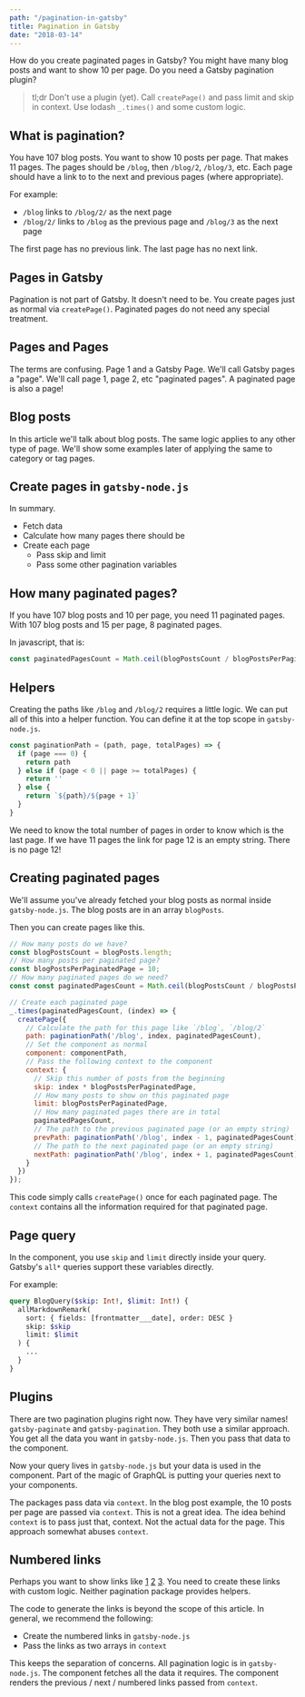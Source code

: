 ```yaml
---
path: "/pagination-in-gatsby"
title: Pagination in Gatsby
date: "2018-03-14"
---
```

How do you create paginated pages in Gatsby? You might have many blog posts and want to show 10 per page. Do you need a Gatsby pagination plugin?

> tl;dr Don't use a plugin (yet). Call `createPage()` and pass limit and skip in context. Use lodash `_.times()` and some custom logic.

## What is pagination?

You have 107 blog posts. You want to show 10 posts per page. That makes 11 pages. The pages should be `/blog`, then `/blog/2`, `/blog/3`, etc. Each page should have a link to to the next and previous pages (where appropriate).

For example:
* `/blog` links to `/blog/2/` as the next page
* `/blog/2/` links to `/blog` as the previous page and `/blog/3` as the next page

The first page has no previous link. The last page has no next link.

## Pages in Gatsby

Pagination is not part of Gatsby. It doesn't need to be. You create pages just as normal via `createPage()`. Paginated pages do not need any special treatment.

## Pages and Pages

The terms are confusing. Page 1 and a Gatsby Page. We'll call Gatsby pages a "page". We'll call page 1, page 2, etc "paginated pages". A paginated page is also a page!

## Blog posts

In this article we'll talk about blog posts. The same logic applies to any other type of page. We'll show some examples later of applying the same to category or tag pages.

## Create pages in `gatsby-node.js`

In summary.

* Fetch data
* Calculate how many pages there should be
* Create each page
	* Pass skip and limit
	* Pass some other pagination variables

## How many paginated pages?

If you have 107 blog posts and 10 per page, you need 11 paginated pages. With 107 blog posts and 15 per page, 8 paginated pages.

In javascript, that is:

```javascript
const paginatedPagesCount = Math.ceil(blogPostsCount / blogPostsPerPaginatedPage);
```

## Helpers

Creating the paths like `/blog` and `/blog/2` requires a little logic. We can put all of this into a helper function. You can define it at the top scope in `gatsby-node.js`.

```javascript
const paginationPath = (path, page, totalPages) => {
  if (page === 0) {
    return path
  } else if (page < 0 || page >= totalPages) {
    return ''
  } else {
    return `${path}/${page + 1}`
  }
}
```

We need to know the total number of pages in order to know which is the last page. If we have 11 pages the link for page 12 is an empty string. There is no page 12!

## Creating paginated pages

We'll assume you've already fetched your blog posts as normal inside `gatsby-node.js`. The blog posts are in an array `blogPosts`.

Then you can create pages like this.

```javascript
// How many posts do we have?
const blogPostsCount = blogPosts.length;
// How many posts per paginated page?
const blogPostsPerPaginatedPage = 10;
// How many paginated pages do we need?
const const paginatedPagesCount = Math.ceil(blogPostsCount / blogPostsPerPaginatedPage);

// Create each paginated page
_.times(paginatedPagesCount, (index) => {
  createPage({
    // Calculate the path for this page like `/blog`, `/blog/2`
    path: paginationPath('/blog', index, paginatedPagesCount),
    // Set the component as normal
    component: componentPath,
    // Pass the following context to the component
    context: {
      // Skip this number of posts from the beginning
      skip: index * blogPostsPerPaginatedPage,
      // How many posts to show on this paginated page
      limit: blogPostsPerPaginatedPage,
      // How many paginated pages there are in total
      paginatedPagesCount,
      // The path to the previous paginated page (or an empty string)
      prevPath: paginationPath('/blog', index - 1, paginatedPagesCount),
      // The path to the next paginated page (or an empty string)
      nextPath: paginationPath('/blog', index + 1, paginatedPagesCount),
    }
  })
});
```

This code simply calls `createPage()` once for each paginated page. The `context` contains all the information required for that paginated page.

## Page query

In the component, you use `skip` and `limit` directly inside your query. Gatsby's `all*` queries support these variables directly.

For example:

```graphql
query BlogQuery($skip: Int!, $limit: Int!) {
  allMarkdownRemark(
    sort: { fields: [frontmatter___date], order: DESC }
    skip: $skip
    limit: $limit
  ) {
    ...
  }
}
```

## Plugins

There are two pagination plugins right now. They have very similar names! `gatsby-paginate` and `gatsby-pagination`. They both use a similar approach. You get all the data you want in `gatsby-node.js`. Then you pass that data to the component.

Now your query lives in `gatsby-node.js` but your data is used in the component. Part of the magic of GraphQL is putting your queries next to your components.

The packages pass data via `context`.  In the blog post example, the 10 posts per page are passed via `context`. This is not a great idea. The idea behind `context` is to pass just that, context. Not the actual data for the page. This approach somewhat abuses `context`.

## Numbered links

Perhaps you want to show links like [1](#) [2](#) [3](3). You need to create these links with custom logic. Neither pagination package provides helpers.

The code to generate the links is beyond the scope of this article. In general, we recommend the following:

* Create the numbered links in `gatsby-node.js`
* Pass the links as two arrays in `context`

This keeps the separation of concerns. All pagination logic is in `gatsby-node.js`. The component fetches all the data it requires. The component renders the previous / next / numbered links passed from `context`.
